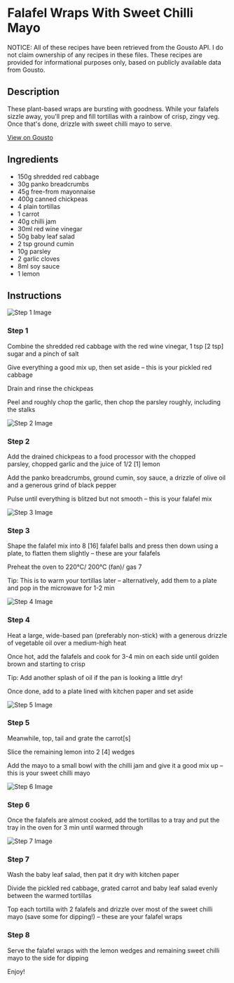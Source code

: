 # Falafel Wraps With Sweet Chilli Mayo

NOTICE: All of these recipes have been retrieved from the Gousto API. I do not claim ownership of any recipes in these files. These recipes are provided for informational purposes only, based on publicly available data from Gousto.

## Description

These plant-based wraps are bursting with goodness. While your falafels sizzle away, you'll prep and fill tortillas with a rainbow of crisp, zingy veg. Once that's done, drizzle with sweet chilli mayo to serve.

[View on Gousto](https://www.gousto.co.uk/recipes/cookbook/plant-based-falafel-wraps-with-sweet-chilli-mayo)

## Ingredients

- 150g shredded red cabbage
- 30g panko breadcrumbs
- 45g free-from mayonnaise
- 400g canned chickpeas
- 4 plain tortillas
- 1 carrot
- 40g chilli jam
- 30ml red wine vinegar
- 50g baby leaf salad
- 2 tsp ground cumin
- 10g parsley
- 2 garlic cloves
- 8ml soy sauce
- 1 lemon

## Instructions

![Step 1 Image](https://production-media.gousto.co.uk/cms/recipe-step-image/step-1-1614012078874-x200.jpg)

### Step 1

Combine the shredded red cabbage with the red wine vinegar, 1 tsp <span class="text-danger">[2 tsp]</span> sugar and a pinch of salt

Give everything a good mix up, then set aside – this is your pickled red cabbage

Drain and rinse the chickpeas

Peel and roughly chop the garlic, then chop the parsley roughly, including the stalks

![Step 2 Image](https://production-media.gousto.co.uk/cms/recipe-step-image/step-2-1614012108901-x200.jpg)

### Step 2

Add the drained chickpeas to a food processor with the chopped parsley, chopped garlic and the juice of 1/2 <span class="text-danger">[1]</span> lemon

Add the panko breadcrumbs, ground cumin, soy sauce, a drizzle of olive oil and a generous grind of black pepper

Pulse until everything is blitzed but not smooth – this is your falafel mix

![Step 3 Image](https://production-media.gousto.co.uk/cms/recipe-step-image/step-3-1614012132932-x200.jpg)

### Step 3

Shape the falafel mix into 8 <span class="text-danger">[16]</span> falafel balls and press then down using a plate, to flatten them slightly – these are your falafels

Preheat the oven to 220°C/ 200°C (fan)/ gas 7

Tip: This is to warm your tortillas later – alternatively, add them to a plate and pop in the microwave for 1-2 min

![Step 4 Image](https://production-media.gousto.co.uk/cms/recipe-step-image/step-4-1614012142800-x200.jpg)

### Step 4

Heat a large, wide-based pan (preferably non-stick) with a generous drizzle of vegetable oil over a medium-high heat

Once hot, add the falafels and cook for 3-4 min on each side until golden brown and starting to crisp

Tip: Add another splash of oil if the pan is looking a little dry!

Once done, add to a plate lined with kitchen paper and set aside

![Step 5 Image](https://production-media.gousto.co.uk/cms/recipe-step-image/step-5-1614012151420-x200.jpg)

### Step 5

Meanwhile, top, tail and grate the carrot<span class="text-danger">[s]</span>

Slice the remaining lemon into 2 <span class="text-danger">[4] </span>wedges

Add the mayo to a small bowl with the chilli jam and give it a good mix up – this is your sweet chilli mayo

![Step 6 Image](https://production-media.gousto.co.uk/cms/recipe-step-image/step-6-1635942750783-x200.jpg)

### Step 6

Once the falafels are almost cooked, add the tortillas to a tray and put the tray in the oven for 3 min until warmed through

![Step 7 Image](https://production-media.gousto.co.uk/cms/recipe-step-image/step-7-1635942756748-x200.jpg)

### Step 7

Wash the baby leaf salad, then pat it dry with kitchen paper

Divide the pickled red cabbage, grated carrot and baby leaf salad evenly between the warmed tortillas

Top each tortilla with 2 falafels and drizzle over most of the sweet chilli mayo (save some for dipping!) – these are your falafel wraps

### Step 8

Serve the falafel wraps with the lemon wedges and remaining sweet chilli mayo to the side for dipping

Enjoy!

